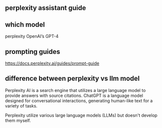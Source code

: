 ## perplexity assistant guide

## which model
perplexity
OpenAI’s GPT-4

## prompting guides

https://docs.perplexity.ai/guides/prompt-guide

## difference between perplexity vs llm model
Perplexity AI is a search engine that utilizes a large language model to provide answers with source citations. ChatGPT is a language model designed for conversational interactions, generating human-like text for a variety of tasks.

Perplexity utilize various large language models (LLMs) but doesn't develop them myself.
